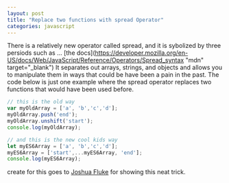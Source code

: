 ```yaml
---
layout: post
title: "Replace two functions with spread Operator"
categories: javascript
---
```




There is a relatively new operator  called spread, and it is sybolized by three persiods such as ... [the docs](https://developer.mozilla.org/en-US/docs/Web/JavaScript/Reference/Operators/Spread_syntax "mdn" target="_blank")
It separates out arrays, strings, and objects and allows you to manipulate them in ways that could be have been a pain in the past. The code below is just one example where the spread operator replaces two functions that would have been used before. 

``` javascript
// this is the old way
var myOldArray = ['a', 'b','c','d'];
myOldArray.push('end');
myOldArray.unshift('start');
console.log(myOldArray);

// and this is the new cool kids way
let myES6Array = ['a', 'b','c','d'];
myES6Array = ['start',...myES6Array, 'end'];
console.log(myES6Array);
```

create for this goes to [Joshua Fluke](https://www.youtube.com/watch?v=6Wzj7kxfRdI) for showing this neat trick. 


